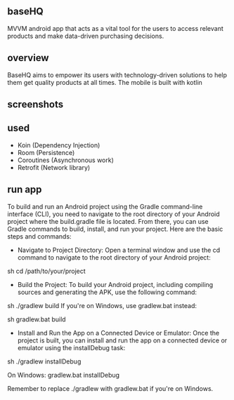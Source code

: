 ## baseHQ
MVVM android app that acts as a vital tool for the users to access relevant products and make data-driven purchasing decisions.

## overview
BaseHQ aims to empower its users with technology-driven solutions to help them
get quality products at all times. The mobile is built with kotlin

## screenshots

## used
- Koin (Dependency Injection)
- Room (Persistence)
- Coroutines (Asynchronous work)
- Retrofit (Network library)

## run app

To build and run an Android project using the Gradle command-line interface (CLI), you need to navigate to the root directory of your Android project where the build.gradle file is located. From there, you can use Gradle commands to build, install, and run your project. Here are the basic steps and commands:

- Navigate to Project Directory:
Open a terminal window and use the cd command to navigate to the root directory of your Android project:

sh
cd /path/to/your/project

- Build the Project:
To build your Android project, including compiling sources and generating the APK, use the following command:

sh
./gradlew build
If you're on Windows, use gradlew.bat instead:

sh
gradlew.bat build

- Install and Run the App on a Connected Device or Emulator:
Once the project is built, you can install and run the app on a connected device or emulator using the installDebug task:

sh
./gradlew installDebug

On Windows:
gradlew.bat installDebug


Remember to replace ./gradlew with gradlew.bat if you're on Windows.
